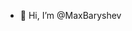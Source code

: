 - 👋 Hi, I’m @MaxBaryshev

<!---
MaxBaryshev/MaxBaryshev is a ✨ special ✨ repository because its `README.md` (this file) appears on your GitHub profile.
You can click the Preview link to take a look at your changes.
--->
